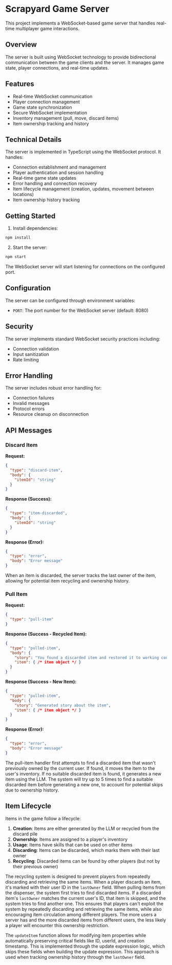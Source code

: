 # Scrapyard Game Server

This project implements a WebSocket-based game server that handles real-time multiplayer game interactions.

## Overview

The server is built using WebSocket technology to provide bidirectional communication between the game clients and the server. It manages game state, player connections, and real-time updates.

## Features

- Real-time WebSocket communication
- Player connection management
- Game state synchronization
- Secure WebSocket implementation
- Inventory management (pull, move, discard items)
- Item ownership tracking and history

## Technical Details

The server is implemented in TypeScript using the WebSocket protocol. It handles:

- Connection establishment and management
- Player authentication and session handling
- Real-time game state updates
- Error handling and connection recovery
- Item lifecycle management (creation, updates, movement between locations)
- Item ownership history tracking

## Getting Started

1. Install dependencies:
```bash
npm install
```

2. Start the server:
```bash
npm start
```

The WebSocket server will start listening for connections on the configured port.

## Configuration

The server can be configured through environment variables:
- `PORT`: The port number for the WebSocket server (default: 8080)

## Security

The server implements standard WebSocket security practices including:
- Connection validation
- Input sanitization
- Rate limiting

## Error Handling

The server includes robust error handling for:
- Connection failures
- Invalid messages
- Protocol errors
- Resource cleanup on disconnection

## API Messages

### Discard Item

**Request:**
```json
{
  "type": "discard-item",
  "body": {
    "itemId": "string"
  }
}
```

**Response (Success):**
```json
{
  "type": "item-discarded",
  "body": {
    "itemId": "string"
  }
}
```

**Response (Error):**
```json
{
  "type": "error",
  "body": "Error message"
}
```

When an item is discarded, the server tracks the last owner of the item, allowing for potential item recycling and ownership history.

### Pull Item

**Request:**
```json
{
  "type": "pull-item"
}
```

**Response (Success - Recycled Item):**
```json
{
  "type": "pulled-item",
  "body": {
    "story": "You found a discarded item and restored it to working condition.",
    "item": { /* item object */ }
  }
}
```

**Response (Success - New Item):**
```json
{
  "type": "pulled-item",
  "body": {
    "story": "Generated story about the item",
    "item": { /* item object */ }
  }
}
```

**Response (Error):**
```json
{
  "type": "error",
  "body": "Error message"
}
```

The pull-item handler first attempts to find a discarded item that wasn't previously owned by the current user. If found, it moves the item to the user's inventory. If no suitable discarded item is found, it generates a new item using the LLM. The system will try up to 5 times to find a suitable discarded item before generating a new one, to account for potential skips due to ownership history.

## Item Lifecycle

Items in the game follow a lifecycle:

1. **Creation**: Items are either generated by the LLM or recycled from the discard pile
2. **Ownership**: Items are assigned to a player's inventory
3. **Usage**: Items have skills that can be used on other items
4. **Discarding**: Items can be discarded, which marks them with their last owner
5. **Recycling**: Discarded items can be found by other players (but not by their previous owner)

The recycling system is designed to prevent players from repeatedly discarding and retrieving the same items. When a player discards an item, it's marked with their user ID in the `lastOwner` field. When pulling items from the dispenser, the system first tries to find discarded items. If a discarded item's `lastOwner` matches the current user's ID, that item is skipped, and the system tries to find another one. This ensures that players can't exploit the system by repeatedly discarding and retrieving the same items, while also encouraging item circulation among different players. The more users a server has and the more discarded items from different users, the less likely a player will encounter this ownership restriction.

The `updateItem` function allows for modifying item properties while automatically preserving critical fields like ID, userId, and creation timestamp. This is implemented through the update expression logic, which skips these fields when building the update expression. This approach is used when tracking ownership history through the `lastOwner` field.

